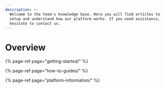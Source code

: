 ```yaml
---
description: >-
  Welcome to the Yoom's knowledge base. Here you will find articles to help you
  setup and understand how our platform works. If you need assistance, do not
  hesitate to contact us.
---
```


# Overview

{% page-ref page="getting-started/" %}

{% page-ref page="how-to-guides/" %}

{% page-ref page="platform-information/" %}


